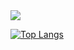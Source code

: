 <img src="![B597D924-01FA-44B7-AB36-9AEE345931FC](https://user-images.githubusercontent.com/124066467/215823690-174f8d4e-c62e-4e02-9162-e34f698c33f5.jpeg)">


[![Top Langs](https://github-readme-stats.vercel.app/api/top-langs/?username=jihyunkim-dev&layout=compact)](https://github.com/jihyunkim-dev/github-readme-stats)
